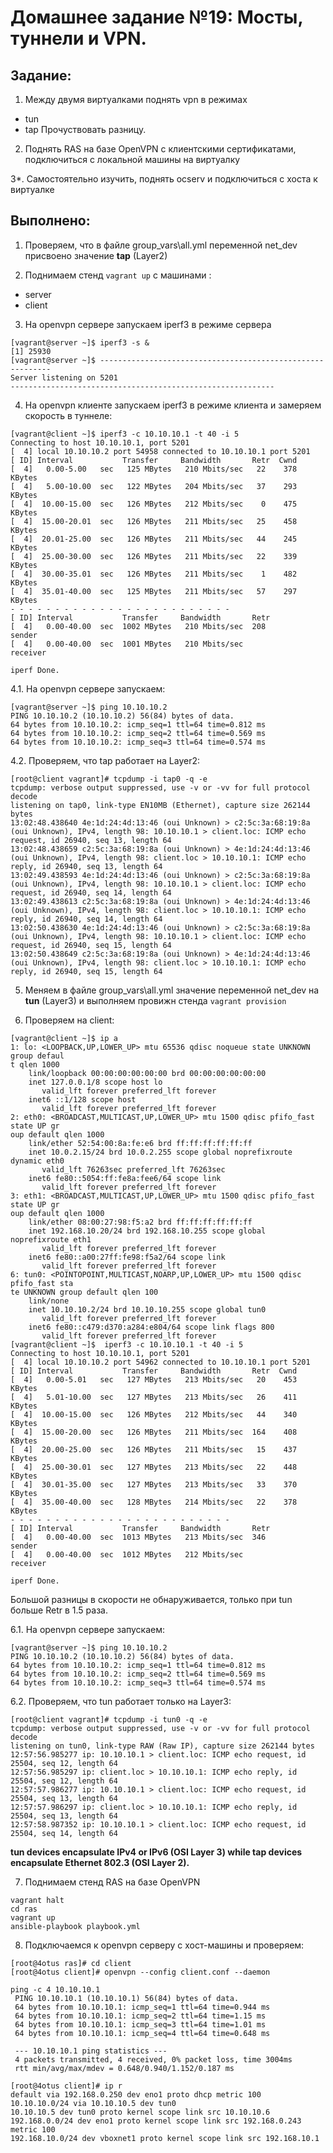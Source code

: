 # **Домашнее задание №19: Мосты, туннели и VPN.**

## **Задание:**
1. Между двумя виртуалками поднять vpn в режимах
- tun
- tap
Прочуствовать разницу.

2. Поднять RAS на базе OpenVPN с клиентскими сертификатами, подключиться с локальной машины на виртуалку

3*. Самостоятельно изучить, поднять ocserv и подключиться с хоста к виртуалке

## **Выполнено:**
1. Проверяем, что в файле group_vars\all.yml переменной net_dev присвоено значение **tap** (Layer2)

2. Поднимаем стенд ```vagrant up``` с машинами :

- server
- client

3. На openvpn сервере запускаем iperf3 в режиме сервера
```
[vagrant@server ~]$ iperf3 -s &
[1] 25930
[vagrant@server ~]$ -----------------------------------------------------------
Server listening on 5201
-----------------------------------------------------------
```
4. На openvpn клиенте запускаем iperf3 в режиме клиента и замеряем
скорость в туннеле:
```
[vagrant@client ~]$ iperf3 -c 10.10.10.1 -t 40 -i 5
Connecting to host 10.10.10.1, port 5201
[  4] local 10.10.10.2 port 54958 connected to 10.10.10.1 port 5201
[ ID] Interval           Transfer     Bandwidth       Retr  Cwnd
[  4]   0.00-5.00   sec   125 MBytes   210 Mbits/sec   22    378 KBytes
[  4]   5.00-10.00  sec   122 MBytes   204 Mbits/sec   37    293 KBytes
[  4]  10.00-15.00  sec   126 MBytes   212 Mbits/sec    0    475 KBytes
[  4]  15.00-20.01  sec   126 MBytes   211 Mbits/sec   25    458 KBytes
[  4]  20.01-25.00  sec   126 MBytes   211 Mbits/sec   44    245 KBytes
[  4]  25.00-30.00  sec   126 MBytes   211 Mbits/sec   22    339 KBytes
[  4]  30.00-35.01  sec   126 MBytes   211 Mbits/sec    1    482 KBytes
[  4]  35.01-40.00  sec   125 MBytes   211 Mbits/sec   57    297 KBytes
- - - - - - - - - - - - - - - - - - - - - - - - -
[ ID] Interval           Transfer     Bandwidth       Retr
[  4]   0.00-40.00  sec  1002 MBytes   210 Mbits/sec  208             sender
[  4]   0.00-40.00  sec  1001 MBytes   210 Mbits/sec                  receiver

iperf Done.
```

4.1. На openvpn сервере запускаем: 
```
[vagrant@server ~]$ ping 10.10.10.2
PING 10.10.10.2 (10.10.10.2) 56(84) bytes of data.
64 bytes from 10.10.10.2: icmp_seq=1 ttl=64 time=0.812 ms
64 bytes from 10.10.10.2: icmp_seq=2 ttl=64 time=0.569 ms
64 bytes from 10.10.10.2: icmp_seq=3 ttl=64 time=0.574 ms
```
4.2. Проверяем, что tap работает на Layer2:
```
[root@client vagrant]# tcpdump -i tap0 -q -e
tcpdump: verbose output suppressed, use -v or -vv for full protocol decode
listening on tap0, link-type EN10MB (Ethernet), capture size 262144 bytes
13:02:48.438640 4e:1d:24:4d:13:46 (oui Unknown) > c2:5c:3a:68:19:8a (oui Unknown), IPv4, length 98: 10.10.10.1 > client.loc: ICMP echo request, id 26940, seq 13, length 64
13:02:48.438659 c2:5c:3a:68:19:8a (oui Unknown) > 4e:1d:24:4d:13:46 (oui Unknown), IPv4, length 98: client.loc > 10.10.10.1: ICMP echo reply, id 26940, seq 13, length 64
13:02:49.438593 4e:1d:24:4d:13:46 (oui Unknown) > c2:5c:3a:68:19:8a (oui Unknown), IPv4, length 98: 10.10.10.1 > client.loc: ICMP echo request, id 26940, seq 14, length 64
13:02:49.438613 c2:5c:3a:68:19:8a (oui Unknown) > 4e:1d:24:4d:13:46 (oui Unknown), IPv4, length 98: client.loc > 10.10.10.1: ICMP echo reply, id 26940, seq 14, length 64
13:02:50.438630 4e:1d:24:4d:13:46 (oui Unknown) > c2:5c:3a:68:19:8a (oui Unknown), IPv4, length 98: 10.10.10.1 > client.loc: ICMP echo request, id 26940, seq 15, length 64
13:02:50.438649 c2:5c:3a:68:19:8a (oui Unknown) > 4e:1d:24:4d:13:46 (oui Unknown), IPv4, length 98: client.loc > 10.10.10.1: ICMP echo reply, id 26940, seq 15, length 64
```
                                                                                                        

5. Меняем в файле group_vars\all.yml значение переменной net_dev на **tun** (Layer3) и 
выполняем провижн стенда ```vagrant provision```

6. Проверяем на client:
```
[vagrant@client ~]$ ip a
1: lo: <LOOPBACK,UP,LOWER_UP> mtu 65536 qdisc noqueue state UNKNOWN group defaul                                                                             t qlen 1000
    link/loopback 00:00:00:00:00:00 brd 00:00:00:00:00:00
    inet 127.0.0.1/8 scope host lo
       valid_lft forever preferred_lft forever
    inet6 ::1/128 scope host
       valid_lft forever preferred_lft forever
2: eth0: <BROADCAST,MULTICAST,UP,LOWER_UP> mtu 1500 qdisc pfifo_fast state UP gr                                                                             oup default qlen 1000
    link/ether 52:54:00:8a:fe:e6 brd ff:ff:ff:ff:ff:ff
    inet 10.0.2.15/24 brd 10.0.2.255 scope global noprefixroute dynamic eth0
       valid_lft 76263sec preferred_lft 76263sec
    inet6 fe80::5054:ff:fe8a:fee6/64 scope link
       valid_lft forever preferred_lft forever
3: eth1: <BROADCAST,MULTICAST,UP,LOWER_UP> mtu 1500 qdisc pfifo_fast state UP gr                                                                             oup default qlen 1000
    link/ether 08:00:27:98:f5:a2 brd ff:ff:ff:ff:ff:ff
    inet 192.168.10.20/24 brd 192.168.10.255 scope global noprefixroute eth1
       valid_lft forever preferred_lft forever
    inet6 fe80::a00:27ff:fe98:f5a2/64 scope link
       valid_lft forever preferred_lft forever
6: tun0: <POINTOPOINT,MULTICAST,NOARP,UP,LOWER_UP> mtu 1500 qdisc pfifo_fast sta                                                                             te UNKNOWN group default qlen 100
    link/none
    inet 10.10.10.2/24 brd 10.10.10.255 scope global tun0
       valid_lft forever preferred_lft forever
    inet6 fe80::c479:d370:a284:e804/64 scope link flags 800
       valid_lft forever preferred_lft forever
[vagrant@client ~]$  iperf3 -c 10.10.10.1 -t 40 -i 5
Connecting to host 10.10.10.1, port 5201
[  4] local 10.10.10.2 port 54962 connected to 10.10.10.1 port 5201
[ ID] Interval           Transfer     Bandwidth       Retr  Cwnd
[  4]   0.00-5.01   sec   127 MBytes   213 Mbits/sec   20    453 KBytes
[  4]   5.01-10.00  sec   127 MBytes   213 Mbits/sec   26    411 KBytes
[  4]  10.00-15.00  sec   126 MBytes   212 Mbits/sec   44    340 KBytes
[  4]  15.00-20.00  sec   126 MBytes   211 Mbits/sec  164    408 KBytes
[  4]  20.00-25.00  sec   126 MBytes   211 Mbits/sec   15    437 KBytes
[  4]  25.00-30.01  sec   127 MBytes   213 Mbits/sec   22    448 KBytes
[  4]  30.01-35.00  sec   127 MBytes   213 Mbits/sec   33    370 KBytes
[  4]  35.00-40.00  sec   128 MBytes   214 Mbits/sec   22    378 KBytes
- - - - - - - - - - - - - - - - - - - - - - - - -
[ ID] Interval           Transfer     Bandwidth       Retr
[  4]   0.00-40.00  sec  1013 MBytes   213 Mbits/sec  346             sender
[  4]   0.00-40.00  sec  1012 MBytes   212 Mbits/sec                  receiver

iperf Done.
```

Большой разницы в скорости не обнаруживается, только при tun больше Retr в 1.5 раза.

6.1. На openvpn сервере запускаем: 
```
[vagrant@server ~]$ ping 10.10.10.2
PING 10.10.10.2 (10.10.10.2) 56(84) bytes of data.
64 bytes from 10.10.10.2: icmp_seq=1 ttl=64 time=0.812 ms
64 bytes from 10.10.10.2: icmp_seq=2 ttl=64 time=0.569 ms
64 bytes from 10.10.10.2: icmp_seq=3 ttl=64 time=0.574 ms
```
6.2. Проверяем, что tun работает только на Layer3:
```
[root@client vagrant]# tcpdump -i tun0 -q -e
tcpdump: verbose output suppressed, use -v or -vv for full protocol decode
listening on tun0, link-type RAW (Raw IP), capture size 262144 bytes
12:57:56.985277 ip: 10.10.10.1 > client.loc: ICMP echo request, id 25504, seq 12, length 64
12:57:56.985297 ip: client.loc > 10.10.10.1: ICMP echo reply, id 25504, seq 12, length 64
12:57:57.986277 ip: 10.10.10.1 > client.loc: ICMP echo request, id 25504, seq 13, length 64
12:57:57.986297 ip: client.loc > 10.10.10.1: ICMP echo reply, id 25504, seq 13, length 64
12:57:58.987352 ip: 10.10.10.1 > client.loc: ICMP echo request, id 25504, seq 14, length 64
```

**tun devices encapsulate IPv4 or IPv6 (OSI Layer 3) while tap devices encapsulate Ethernet 802.3 (OSI Layer 2).**


7. Поднимаем стенд RAS на базе OpenVPN
```
vagrant halt
cd ras
vagrant up
ansible-playbook playbook.yml
```

8. Подключаемся к openvpn серверу с хост-машины и проверяем:
```
[root@4otus ras]# cd client
[root@4otus client]# openvpn --config client.conf --daemon

ping -c 4 10.10.10.1
 PING 10.10.10.1 (10.10.10.1) 56(84) bytes of data.
 64 bytes from 10.10.10.1: icmp_seq=1 ttl=64 time=0.944 ms
 64 bytes from 10.10.10.1: icmp_seq=2 ttl=64 time=1.15 ms
 64 bytes from 10.10.10.1: icmp_seq=3 ttl=64 time=1.01 ms
 64 bytes from 10.10.10.1: icmp_seq=4 ttl=64 time=0.648 ms
 
 --- 10.10.10.1 ping statistics ---
 4 packets transmitted, 4 received, 0% packet loss, time 3004ms
 rtt min/avg/max/mdev = 0.648/0.940/1.152/0.187 ms

[root@4otus client]# ip r
default via 192.168.0.250 dev eno1 proto dhcp metric 100
10.10.10.0/24 via 10.10.10.5 dev tun0
10.10.10.5 dev tun0 proto kernel scope link src 10.10.10.6
192.168.0.0/24 dev eno1 proto kernel scope link src 192.168.0.243 metric 100
192.168.10.0/24 dev vboxnet1 proto kernel scope link src 192.168.10.1
```
 
 

